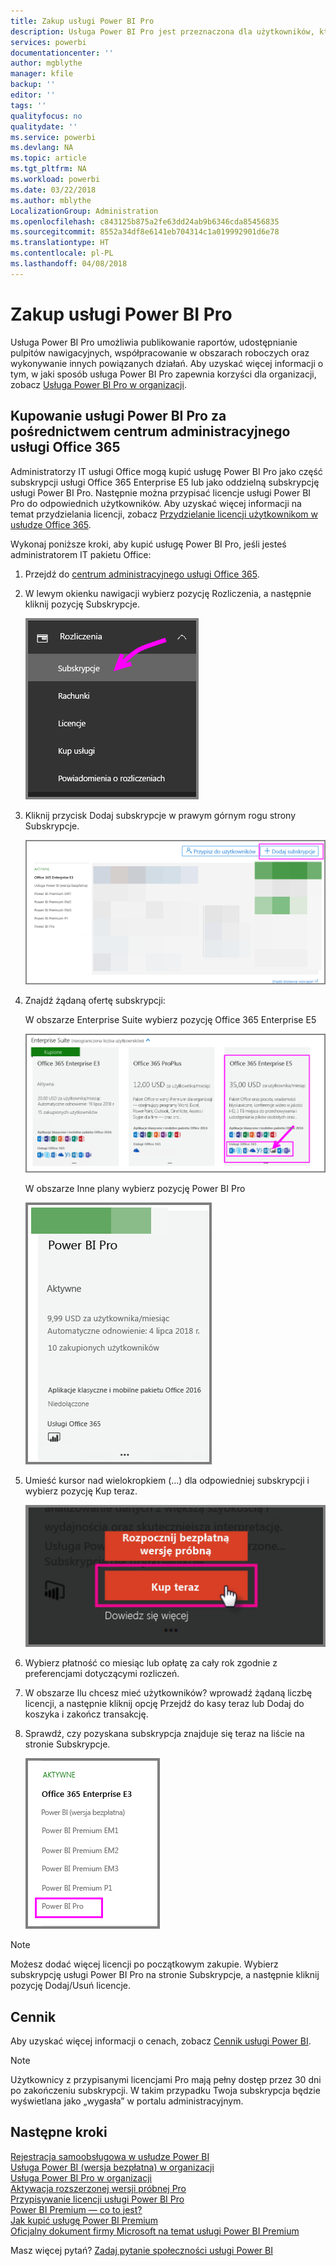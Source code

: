 ```yaml
---
title: Zakup usługi Power BI Pro
description: Usługa Power BI Pro jest przeznaczona dla użytkowników, którzy publikują raporty, udostępniają pulpity nawigacyjne, współpracują w obszarach roboczych oraz wykonują inne powiązane działania.
services: powerbi
documentationcenter: ''
author: mgblythe
manager: kfile
backup: ''
editor: ''
tags: ''
qualityfocus: no
qualitydate: ''
ms.service: powerbi
ms.devlang: NA
ms.topic: article
ms.tgt_pltfrm: NA
ms.workload: powerbi
ms.date: 03/22/2018
ms.author: mblythe
LocalizationGroup: Administration
ms.openlocfilehash: c843125b875a2fe63dd24ab9b6346cda85456835
ms.sourcegitcommit: 8552a34df8e6141eb704314c1a019992901d6e78
ms.translationtype: HT
ms.contentlocale: pl-PL
ms.lasthandoff: 04/08/2018
---
```

# <a name="purchasing-power-bi-pro"></a>Zakup usługi Power BI Pro

Usługa Power BI Pro umożliwia publikowanie raportów, udostępnianie pulpitów nawigacyjnych, współpracowanie w obszarach roboczych oraz wykonywanie innych powiązanych działań. Aby uzyskać więcej informacji o tym, w jaki sposób usługa Power BI Pro zapewnia korzyści dla organizacji, zobacz [Usługa Power BI Pro w organizacji](service-admin-power-bi-pro-in-your-organization.md).

## <a name="purchasing-power-bi-pro-through-office-365-admin-center"></a>Kupowanie usługi Power BI Pro za pośrednictwem centrum administracyjnego usługi Office 365

Administratorzy IT usługi Office mogą kupić usługę Power BI Pro jako część subskrypcji usługi Office 365 Enterprise E5 lub jako oddzielną subskrypcję usługi Power BI Pro. Następnie można przypisać licencje usługi Power BI Pro do odpowiednich użytkowników. Aby uzyskać więcej informacji na temat przydzielania licencji, zobacz [Przydzielanie licencji użytkownikom w usłudze Office 365](https://support.office.com/en-us/article/assign-licenses-to-users-in-office-365-for-business-997596b5-4173-4627-b915-36abac6786dc?ui=en-US&rs=en-US&ad=US).

Wykonaj poniższe kroki, aby kupić usługę Power BI Pro, jeśli jesteś administratorem IT pakietu Office:

1. Przejdź do [centrum administracyjnego usługi Office 365](https://portal.office.com/adminportal/home#/homepage).
2. W lewym okienku nawigacji wybierz pozycję Rozliczenia, a następnie kliknij pozycję Subskrypcje.

    ![okienko nawigacji](media/service-admin-purchasing-power-bi-pro/service-purchasing-power-bi-pro/service-purchasing-power-bi-pro-01.png)

3. Kliknij przycisk Dodaj subskrypcje w prawym górnym rogu strony Subskrypcje.

    ![subskrypcja](media/service-admin-purchasing-power-bi-pro/service-purchasing-power-bi-pro/service-purchasing-power-bi-pro-02.png)

4. Znajdź żądaną ofertę subskrypcji:

    W obszarze Enterprise Suite wybierz pozycję Office 365 Enterprise E5

    ![Subskrypcja Office E5](media/service-admin-purchasing-power-bi-pro/service-purchasing-power-bi-pro/service-purchasing-power-bi-pro-03.png)

    W obszarze Inne plany wybierz pozycję Power BI Pro

    ![Subskrypcja PBI](media/service-admin-purchasing-power-bi-pro/service-purchasing-power-bi-pro/service-purchasing-power-bi-pro-04.png)

5. Umieść kursor nad wielokropkiem (...) dla odpowiedniej subskrypcji i wybierz pozycję Kup teraz.

    ![Kup teraz](media/service-admin-purchasing-power-bi-pro/service-purchasing-power-bi-pro/service-purchasing-power-bi-pro-05.png)

6. Wybierz płatność co miesiąc lub opłatę za cały rok zgodnie z preferencjami dotyczącymi rozliczeń.
7. W obszarze Ilu chcesz mieć użytkowników? wprowadź żądaną liczbę licencji, a następnie kliknij opcję Przejdź do kasy teraz lub Dodaj do koszyka i zakończ transakcję.
8. Sprawdź, czy pozyskana subskrypcja znajduje się teraz na liście na stronie Subskrypcje.

   ![Pozyskana subskrypcja](media/service-admin-purchasing-power-bi-pro/service-purchasing-power-bi-pro/service-purchasing-power-bi-pro-06.png)

> [!NOTE]
> Możesz dodać więcej licencji po początkowym zakupie. Wybierz subskrypcję usługi Power BI Pro na stronie Subskrypcje, a następnie kliknij pozycję Dodaj/Usuń licencje.
>

## <a name="pricing"></a>Cennik

Aby uzyskać więcej informacji o cenach, zobacz [Cennik usługi Power BI](https://powerbi.microsoft.com/en-us/pricing/).

> [!NOTE]
> Użytkownicy z przypisanymi licencjami Pro mają pełny dostęp przez 30 dni po zakończeniu subskrypcji. W takim przypadku Twoja subskrypcja będzie wyświetlana jako „wygasła” w portalu administracyjnym.
>

## <a name="next-steps"></a>Następne kroki
[Rejestracja samoobsługowa w usłudze Power BI](service-admin-signing-up-for-power-bi-with-a-new-office-365-trial.md)
<br/>
[Usługa Power BI (wersja bezpłatna) w organizacji](service-admin-service-free-in-your-organization.md)
<br/>
[Usługa Power BI Pro w organizacji](service-admin-power-bi-pro-in-your-organization.md)
<br/>
[Aktywacja rozszerzonej wersji próbnej Pro](service-extended-pro-trial.md)
<br/>
[Przypisywanie licencji usługi Power BI Pro](service-admin-assigning-power-bi-pro-licenses.md)
<br/>
[Power BI Premium — co to jest?](service-admin-premium-manage.md)
<br/>
[Jak kupić usługę Power BI Premium](service-admin-premium-purchase.md)
<br/>
[Oficjalny dokument firmy Microsoft na temat usługi Power BI Premium](https://aka.ms/pbipremiumwhitepaper)

Masz więcej pytań? [Zadaj pytanie społeczności usługi Power BI](https://community.powerbi.com/)
